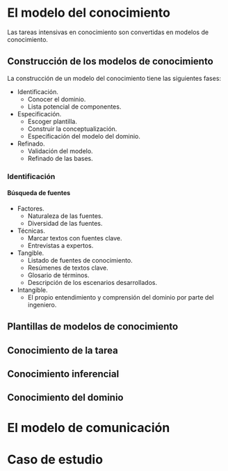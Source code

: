 # El modelo del conocimiento
Las tareas intensivas en conocimiento son convertidas en modelos de conocimiento.
## Construcción de los modelos de conocimiento
La construcción de un modelo del conocimiento tiene las siguientes fases:
- Identificación.
	- Conocer el dominio.
	- Lista potencial de componentes.
- Especificación.
	- Escoger plantilla.
	- Construir la conceptualización.
	- Especificación del modelo del dominio.
- Refinado.
	- Validación del modelo.
	- Refinado de las bases.

### Identificación
#### Búsqueda de fuentes
- Factores.
	- Naturaleza de las fuentes.
	- Diversidad de las fuentes.
- Técnicas.
	- Marcar textos con fuentes clave.
	- Entrevistas a expertos.
- Tangible.
	- Listado de fuentes de conocimiento.
	- Resúmenes de textos clave.
	- Glosario de términos.
	- Descripción de los escenarios desarrollados.
- Intangible.
	- El propio entendimiento y comprensión del dominio por parte del ingeniero.

## Plantillas de modelos de conocimiento
## Conocimiento de la tarea
## Conocimiento inferencial
## Conocimiento del dominio
# El modelo de comunicación
# Caso de estudio